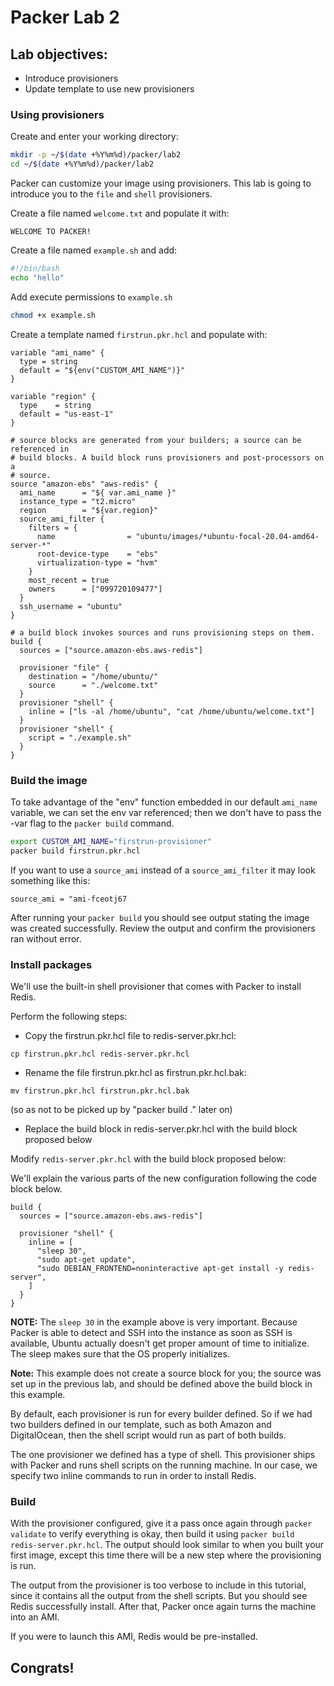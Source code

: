 # Packer Lab 2

## Lab objectives: 
* Introduce provisioners
* Update template to use new provisioners   

### Using provisioners   
Create and enter your working directory: 
```sh
mkdir -p ~/$(date +%Y%m%d)/packer/lab2
cd ~/$(date +%Y%m%d)/packer/lab2
```
Packer can customize your image using provisioners. This lab is going to introduce you to the `file` and `shell` provisioners.

Create a file named `welcome.txt` and populate it with: 
```
WELCOME TO PACKER!
```

Create a file named `example.sh` and add: 
```sh
#!/bin/bash
echo "hello"
```

Add execute permissions to `example.sh`
```sh
chmod +x example.sh
```

Create a template named `firstrun.pkr.hcl` and populate with:
```hcl
variable "ami_name" {
  type = string
  default = "${env("CUSTOM_AMI_NAME")}"
}

variable "region" {
  type    = string
  default = "us-east-1"
}

# source blocks are generated from your builders; a source can be referenced in
# build blocks. A build block runs provisioners and post-processors on a
# source.
source "amazon-ebs" "aws-redis" {
  ami_name      = "${ var.ami_name }"
  instance_type = "t2.micro"
  region        = "${var.region}"
  source_ami_filter {
    filters = {
      name                = "ubuntu/images/*ubuntu-focal-20.04-amd64-server-*"
      root-device-type    = "ebs"
      virtualization-type = "hvm"
    }
    most_recent = true
    owners      = ["099720109477"]
  }
  ssh_username = "ubuntu"
}

# a build block invokes sources and runs provisioning steps on them.
build {
  sources = ["source.amazon-ebs.aws-redis"]

  provisioner "file" {
    destination = "/home/ubuntu/"
    source      = "./welcome.txt"
  }
  provisioner "shell" {
    inline = ["ls -al /home/ubuntu", "cat /home/ubuntu/welcome.txt"]
  }
  provisioner "shell" {
    script = "./example.sh"
  }
}
```

### Build the image
To take advantage of the "env" function embedded in our default `ami_name` variable, we can set the env var referenced; then we don't have to pass the -var flag to the `packer build` command. 

```sh
export CUSTOM_AMI_NAME="firstrun-provisioner"
packer build firstrun.pkr.hcl
```

If you want to use a `source_ami` instead of a `source_ami_filter` it may look something like this:
```
source_ami = "ami-fceotj67
```

After running your `packer build` you should see output stating the image was created successfully. Review the output and confirm the provisioners ran without error.

### Install packages
We'll use the built-in shell provisioner that comes with Packer to install Redis.

Perform the following steps:

- Copy the firstrun.pkr.hcl file to redis-server.pkr.hcl:

```cp firstrun.pkr.hcl redis-server.pkr.hcl```

- Rename the file firstrun.pkr.hcl as firstrun.pkr.hcl.bak:

```mv firstrun.pkr.hcl firstrun.pkr.hcl.bak```

  (so as not to be picked up by "packer build ." later on)

- Replace the build block in redis-server.pkr.hcl with the build block proposed below

Modify `redis-server.pkr.hcl` with the build block proposed below:

We'll explain the various parts of the new configuration following the code block below.

```hcl
build {
  sources = ["source.amazon-ebs.aws-redis"]

  provisioner "shell" {
    inline = [
      "sleep 30",
      "sudo apt-get update",
      "sudo DEBIAN_FRONTEND=noninteractive apt-get install -y redis-server",
    ]
  }
}
```

**NOTE:** The `sleep 30` in the example above is very important. Because Packer is able to detect and SSH into the instance as soon as SSH is available, Ubuntu actually doesn't get proper amount of time to initialize. The sleep makes sure that the OS properly initializes.

**Note:** This example does not create a source block for you; the source was set up in the previous lab, and should be defined above the build block in this example.

By default, each provisioner is run for every builder defined. So if we had two builders defined in our template, such as both Amazon and DigitalOcean, then the shell script would run as part of both builds. 

The one provisioner we defined has a type of shell. This provisioner ships with Packer and runs shell scripts on the running machine. In our case, we specify two inline commands to run in order to install Redis.

### Build
With the provisioner configured, give it a pass once again through `packer validate` to verify everything is okay, then build it using `packer build redis-server.pkr.hcl`. The output should look similar to when you built your first image, except this time there will be a new step where the provisioning is run.

The output from the provisioner is too verbose to include in this tutorial, since it contains all the output from the shell scripts. But you should see Redis successfully install. After that, Packer once again turns the machine into an AMI.

If you were to launch this AMI, Redis would be pre-installed.

## Congrats!

